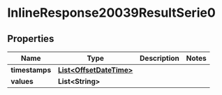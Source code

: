 # InlineResponse20039ResultSerie0

## Properties
Name | Type | Description | Notes
------------ | ------------- | ------------- | -------------
**timestamps** | [**List&lt;OffsetDateTime&gt;**](OffsetDateTime.md) |  | 
**values** | **List&lt;String&gt;** |  | 
